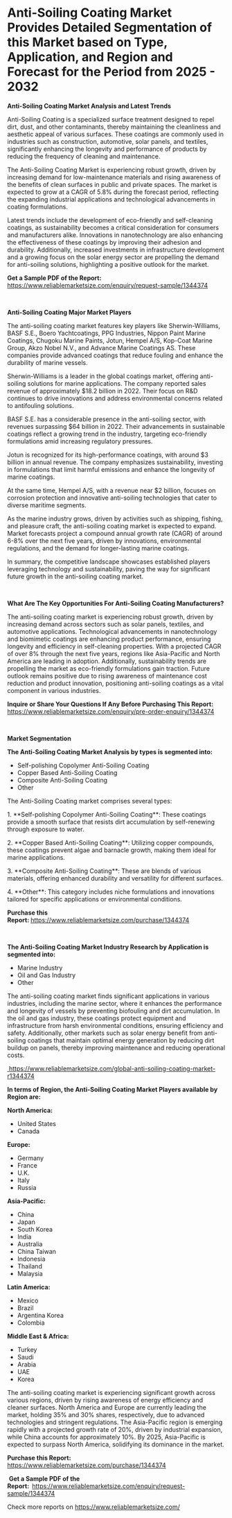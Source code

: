 <p><h1>Anti-Soiling Coating Market Provides Detailed Segmentation of this Market based on Type, Application, and Region and Forecast for the Period from 2025 - 2032</h1></p><p><strong>Anti-Soiling Coating Market Analysis and Latest Trends</strong></p>
<p><p>Anti-Soiling Coating is a specialized surface treatment designed to repel dirt, dust, and other contaminants, thereby maintaining the cleanliness and aesthetic appeal of various surfaces. These coatings are commonly used in industries such as construction, automotive, solar panels, and textiles, significantly enhancing the longevity and performance of products by reducing the frequency of cleaning and maintenance.</p><p>The Anti-Soiling Coating Market is experiencing robust growth, driven by increasing demand for low-maintenance materials and rising awareness of the benefits of clean surfaces in public and private spaces. The market is expected to grow at a CAGR of 5.8% during the forecast period, reflecting the expanding industrial applications and technological advancements in coating formulations. </p><p>Latest trends include the development of eco-friendly and self-cleaning coatings, as sustainability becomes a critical consideration for consumers and manufacturers alike. Innovations in nanotechnology are also enhancing the effectiveness of these coatings by improving their adhesion and durability. Additionally, increased investments in infrastructure development and a growing focus on the solar energy sector are propelling the demand for anti-soiling solutions, highlighting a positive outlook for the market.</p></p>
<p><strong>Get a Sample PDF of the Report:&nbsp;</strong> <a href="https://www.reliablemarketsize.com/enquiry/request-sample/1344374?utm_campaign=2281&utm_medium=2&utm_source=Github&utm_content=ia&utm_term=24032025&utm_id=anti-soiling-coating">https://www.reliablemarketsize.com/enquiry/request-sample/1344374</a></p>
<p>&nbsp;</p>
<p><strong>Anti-Soiling Coating Major Market Players</strong></p>
<p><p>The anti-soiling coating market features key players like Sherwin-Williams, BASF S.E., Boero Yachtcoatings, PPG Industries, Nippon Paint Marine Coatings, Chugoku Marine Paints, Jotun, Hempel A/S, Kop-Coat Marine Group, Akzo Nobel N.V., and Advance Marine Coatings AS. These companies provide advanced coatings that reduce fouling and enhance the durability of marine vessels.</p><p>Sherwin-Williams is a leader in the global coatings market, offering anti-soiling solutions for marine applications. The company reported sales revenue of approximately $18.2 billion in 2022. Their focus on R&D continues to drive innovations and address environmental concerns related to antifouling solutions.</p><p>BASF S.E. has a considerable presence in the anti-soiling sector, with revenues surpassing $64 billion in 2022. Their advancements in sustainable coatings reflect a growing trend in the industry, targeting eco-friendly formulations amid increasing regulatory pressures.</p><p>Jotun is recognized for its high-performance coatings, with around $3 billion in annual revenue. The company emphasizes sustainability, investing in formulations that limit harmful emissions and enhance the longevity of marine coatings.</p><p>At the same time, Hempel A/S, with a revenue near $2 billion, focuses on corrosion protection and innovative anti-soiling technologies that cater to diverse maritime segments.</p><p>As the marine industry grows, driven by activities such as shipping, fishing, and pleasure craft, the anti-soiling coating market is expected to expand. Market forecasts project a compound annual growth rate (CAGR) of around 6-8% over the next five years, driven by innovations, environmental regulations, and the demand for longer-lasting marine coatings.</p><p>In summary, the competitive landscape showcases established players leveraging technology and sustainability, paving the way for significant future growth in the anti-soiling coating market.</p></p>
<p>&nbsp;</p>
<p><strong>What Are The Key Opportunities For Anti-Soiling Coating Manufacturers?</strong></p>
<p><p>The anti-soiling coating market is experiencing robust growth, driven by increasing demand across sectors such as solar panels, textiles, and automotive applications. Technological advancements in nanotechnology and biomimetic coatings are enhancing product performance, ensuring longevity and efficiency in self-cleaning properties. With a projected CAGR of over 8% through the next five years, regions like Asia-Pacific and North America are leading in adoption. Additionally, sustainability trends are propelling the market as eco-friendly formulations gain traction. Future outlook remains positive due to rising awareness of maintenance cost reduction and product innovation, positioning anti-soiling coatings as a vital component in various industries.</p></p>
<p><strong>Inquire or Share Your Questions If Any Before Purchasing This Report:</strong> <a href="https://www.reliablemarketsize.com/enquiry/pre-order-enquiry/1344374?utm_campaign=2281&utm_medium=2&utm_source=Github&utm_content=ia&utm_term=24032025&utm_id=anti-soiling-coating">https://www.reliablemarketsize.com/enquiry/pre-order-enquiry/1344374</a></p>
<p>&nbsp;</p>
<p><strong>Market Segmentation</strong></p>
<p><strong>The Anti-Soiling Coating Market Analysis by types is segmented into:</strong></p>
<p><ul><li>Self-polishing Copolymer Anti-Soiling Coating</li><li>Copper Based Anti-Soiling Coating</li><li>Composite Anti-Soiling Coating</li><li>Other</li></ul></p>
<p><p>The Anti-Soiling Coating market comprises several types: </p><p>1. **Self-polishing Copolymer Anti-Soiling Coating**: These coatings provide a smooth surface that resists dirt accumulation by self-renewing through exposure to water.</p><p>   </p><p>2. **Copper Based Anti-Soiling Coating**: Utilizing copper compounds, these coatings prevent algae and barnacle growth, making them ideal for marine applications.</p><p>3. **Composite Anti-Soiling Coating**: These are blends of various materials, offering enhanced durability and versatility for different surfaces.</p><p>4. **Other**: This category includes niche formulations and innovations tailored for specific applications or environmental conditions.</p></p>
<p><strong>Purchase this Report:&nbsp;</strong><a href="https://www.reliablemarketsize.com/purchase/1344374?utm_campaign=2281&utm_medium=2&utm_source=Github&utm_content=ia&utm_term=24032025&utm_id=anti-soiling-coating">https://www.reliablemarketsize.com/purchase/1344374</a></p>
<p>&nbsp;</p>
<p><strong>The Anti-Soiling Coating Market Industry Research by Application is segmented into:</strong></p>
<p><ul><li>Marine Industry</li><li>Oil and Gas Industry</li><li>Other</li></ul></p>
<p><p>The anti-soiling coating market finds significant applications in various industries, including the marine sector, where it enhances the performance and longevity of vessels by preventing biofouling and dirt accumulation. In the oil and gas industry, these coatings protect equipment and infrastructure from harsh environmental conditions, ensuring efficiency and safety. Additionally, other markets such as solar energy benefit from anti-soiling coatings that maintain optimal energy generation by reducing dirt buildup on panels, thereby improving maintenance and reducing operational costs.</p></p>
<p><a href="https://www.reliablemarketsize.com/global-anti-soiling-coating-market-r1344374?utm_campaign=2281&utm_medium=2&utm_source=Github&utm_content=ia&utm_term=24032025&utm_id=anti-soiling-coating">&nbsp;https://www.reliablemarketsize.com/global-anti-soiling-coating-market-r1344374</a></p>
<p><strong>In terms of Region, the Anti-Soiling Coating Market Players available by Region are:</strong></p>
<p>
    <p> <strong> North America: </strong>
        <ul>
            <li>United States</li>
            <li>Canada</li>
        </ul>
        </p> 
    <p> <strong> Europe: </strong>
        <ul>
            <li>Germany</li>
            <li>France</li>
            <li>U.K.</li>
            <li>Italy</li>
            <li>Russia</li>
        </ul>
        </p> 
    <p> <strong> Asia-Pacific: </strong>
        <ul>
            <li>China</li>
            <li>Japan</li>
            <li>South Korea</li>
            <li>India</li>
            <li>Australia</li>
            <li>China Taiwan</li>
            <li>Indonesia</li>
            <li>Thailand</li>
            <li>Malaysia</li>
        </ul>
        </p> 
    <p> <strong> Latin America: </strong>
        <ul>
            <li>Mexico</li>
            <li>Brazil</li>
            <li>Argentina Korea</li>
            <li>Colombia</li>
        </ul>
        </p> 
    <p> <strong> Middle East & Africa: </strong>
        <ul>
            <li>Turkey</li>
            <li>Saudi</li>
            <li>Arabia</li>
            <li>UAE</li>
            <li>Korea</li>
        </ul>
    </p>
    </p>
<p><p>The anti-soiling coating market is experiencing significant growth across various regions, driven by rising awareness of energy efficiency and cleaner surfaces. North America and Europe are currently leading the market, holding 35% and 30% shares, respectively, due to advanced technologies and stringent regulations. The Asia-Pacific region is emerging rapidly with a projected growth rate of 20%, driven by industrial expansion, while China accounts for approximately 10%. By 2025, Asia-Pacific is expected to surpass North America, solidifying its dominance in the market.</p></p>
<p><strong>Purchase this Report: </strong><a href="https://www.reliablemarketsize.com/purchase/1344374?utm_campaign=2281&utm_medium=2&utm_source=Github&utm_content=ia&utm_term=24032025&utm_id=anti-soiling-coating">https://www.reliablemarketsize.com/purchase/1344374</a></p>
<p>&nbsp;<strong>Get a Sample PDF of the Report:&nbsp;&nbsp;</strong><a href="https://www.reliablemarketsize.com/enquiry/request-sample/1344374?utm_campaign=2281&utm_medium=2&utm_source=Github&utm_content=ia&utm_term=24032025&utm_id=anti-soiling-coating">https://www.reliablemarketsize.com/enquiry/request-sample/1344374</a></p>
<p><strong></strong></p>
<p>Check more reports on <a href="https://www.reliablemarketsize.com/?utm_campaign=2281&utm_medium=2&utm_source=Github&utm_content=ia&utm_term=24032025&utm_id=anti-soiling-coating">https://www.reliablemarketsize.com/</a></p>